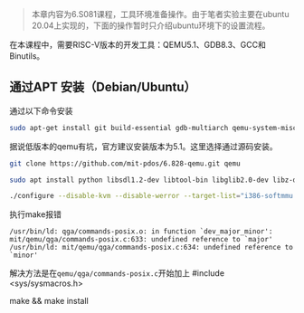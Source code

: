 > 本章内容为6.S081课程，工具环境准备操作。由于笔者实验主要在ubuntu 20.04上实现的，下面的操作暂时只介绍ubuntu环境下的设置流程。


在本课程中，需要RISC-V版本的开发工具：QEMU5.1、GDB8.3、GCC和Binutils。

## 通过APT 安装（Debian/Ubuntu）

通过以下命令安装

```bash
sudo apt-get install git build-essential gdb-multiarch qemu-system-misc gcc-riscv64-linux-gnu binutils-riscv64-linux-gnu 
```

据说低版本的qemu有坑，官方建议安装版本为5.1。这里选择通过源码安装。


```bash
git clone https://github.com/mit-pdos/6.828-qemu.git qemu

sudo apt install python libsdl1.2-dev libtool-bin libglib2.0-dev libz-dev libpixman-1-dev

./configure --disable-kvm --disable-werror --target-list="i386-softmmu x86_64-softmmu"

```

执行make报错
```
/usr/bin/ld: qga/commands-posix.o: in function `dev_major_minor':
mit/qemu/qga/commands-posix.c:633: undefined reference to `major'
/usr/bin/ld: mit/qemu/qga/commands-posix.c:634: undefined reference to `minor'
```

解决方法是在`qemu/qga/commands-posix.c`开始加上
#include <sys/sysmacros.h>

make && make install
